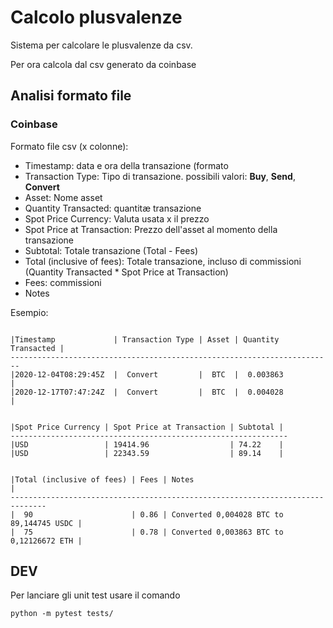 # Calcolo plusvalenze

Sistema per calcolare le plusvalenze da csv.

Per ora calcola dal csv generato da coinbase

## Analisi formato file

### Coinbase

Formato file csv (x colonne):
 - Timestamp: data e ora della transazione (formato 
 - Transaction Type: Tipo di transazione. possibili valori: **Buy**, **Send**, **Convert**
 - Asset: Nome asset
 - Quantity Transacted: quantitæ transazione
 - Spot Price Currency: Valuta usata x il prezzo
 - Spot Price at Transaction: Prezzo dell'asset al momento della transazione
 - Subtotal: Totale transazione (Total - Fees)
 - Total (inclusive of fees): Totale transazione, incluso di commissioni (Quantity Transacted * Spot Price at Transaction)
 - Fees: commissioni
 - Notes


Esempio: 
```

|Timestamp             | Transaction Type | Asset | Quantity Transacted | 
------------------------------------------------------------------------
|2020-12-04T08:29:45Z  |  Convert	      |  BTC  |  0.003863	        |       	    
|2020-12-17T07:47:24Z  |  Convert	      |  BTC  |  0.004028	        |


|Spot Price Currency | Spot Price at Transaction | Subtotal | 
--------------------------------------------------------------
|USD                 | 19414.96	                 | 74.22    |
|USD                 | 22343.59	                 | 89.14    |


|Total (inclusive of fees) | Fees | Notes                                    |
------------------------------------------------------------------------------
|  90                      | 0.86 | Converted 0,004028 BTC to 89,144745 USDC |
|  75                      | 0.78 | Converted 0,003863 BTC to 0,12126672 ETH |
```


## DEV

Per lanciare gli unit test usare il comando 

```
python -m pytest tests/
```